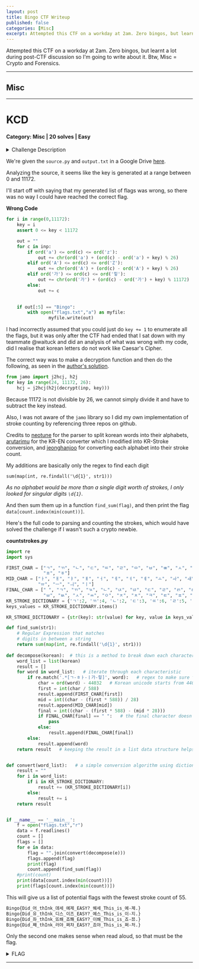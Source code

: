```yaml
---
layout: post
title: Bingo CTF Writeup
published: false
categories: [Misc]
excerpt: Attempted this CTF on a workday at 2am. Zero bingos, but learnt a lot during post-CTF discussion so I'm going to write about it. Btw, Misc = Crypto and Forensics. 
---
```


Attempted this CTF on a workday at 2am. Zero bingos, but learnt a lot during post-CTF discussion so I'm going to write about it. Btw, Misc = Crypto and Forensics. 

---

## Misc

---

# KCD

#### Category: Misc | 20 solves | Easy

<details>
  <summary>Challenge Description</summary>
  
KCD : Korean Caesar Dressing<br />
Sometimes you have to learn a foreign language.<br />
<br />
HINT1: Find a string with the least strokes!<br />
HINT2: The flag contains Korean characters 'ㅇ' and 'ㅈ'.
</details>

We're given the `source.py` and `output.txt` in a Google Drive [here](https://drive.google.com/file/d/1OO5G7gvXjzIruyYawcxC9yGmPawgMuJf/view).

Analyzing the source, it seems like the key is generated at a range between 0 and 11172.

I'll start off with saying that my generated list of flags was wrong, so there was no way I could have reached the correct flag. 

**Wrong Code**

```python
for i in range(0,11172):
    key = i
    assert 0 <= key < 11172

    out = ""
    for c in inp:
        if ord('a') <= ord(c) <= ord('z'):
            out += chr(ord('a') + (ord(c) - ord('a') + key) % 26)
        elif ord('A') <= ord(c) <= ord('Z'):
            out += chr(ord('A') + (ord(c) - ord('A') + key) % 26)
        elif ord('가') <= ord(c) <= ord('힣'):
            out += chr(ord('가') + (ord(c) - ord('가') + key) % 11172)
        else:
            out += c

    
    if out[:5] == "Bingo":
        with open("flags.txt","a") as myfile:
                myfile.write(out)
```

I had incorrectly assumed that you could just do `key += 1` to enumerate all the flags, but it was only after the CTF had ended that I sat down with my teammate @waituck and did an analysis of what was wrong with my code, did I realise that korean letters do not work like Caesar's Cipher.

The correct way was to make a decryption function and then do the following, as seen in the [author's solution](https://gist.github.com/jhs7jhs/7096bbe7b4a54df24008b29d16a946c2).

```python
from jamo import j2hcj, h2j
for key in range(24, 11172, 26):
    hcj = j2hcj(h2j(decrypt(inp, key)))
```

Because 11172 is not divisible by 26, we cannot simply divide it and have to subtract the key instead.

Also, I was not aware of the `jamo` library so I did my own implementation of stroke counting by referencing three repos on github.

Credits to [neotune](https://github.com/neotune/python-korean-handler) for the parser to split korean words into their alphabets, [arutarimu](https://github.com/arutarimu/KrEnInput/blob/master/KrEn.py) for the KR-EN converter which I modified into KR-Stroke conversion, and [jeonghanjoo](https://github.com/jeonghanjoo/Name-Marital-Harmony) for converting each alphabet into their stroke count.

My additions are basically only the regex to find each digit 

`sum(map(int, re.findall('\d{1}', str1)))`

*As no alphabet would be more than a single digit worth of strokes, I only looked for singular digits `\d{1}`.*

And then sum them up in a function `find_sum(flag)`, and then print the flag `data[count.index(min(count))]`.

Here's the full code to parsing and counting the strokes, which would have solved the challenge if I wasn't such a crypto newbie.

**countstrokes.py**
```python
import re
import sys

FIRST_CHAR = ["ㄱ", "ㄲ", "ㄴ", "ㄷ", "ㄸ", "ㄹ", "ㅁ", "ㅂ", "ㅃ", "ㅅ", "ㅆ", "ㅇ", "ㅈ", "ㅉ", "ㅊ", "ㅋ", "ㅌ",
              "ㅍ", "ㅎ"]
MID_CHAR = ["ㅏ", "ㅐ", "ㅑ", "ㅒ", "ㅓ", "ㅔ", "ㅕ", "ㅖ", "ㅗ", "ㅘ", "ㅙ", "ㅚ", "ㅛ", "ㅜ", "ㅝ", "ㅞ", "ㅟ",
            "ㅠ", "ㅡ", "ㅢ", "ㅣ"]
FINAL_CHAR = [" ", "ㄱ", "ㄲ", "ㄳ", "ㄴ", "ㄵ", "ㄶ", "ㄷ", "ㄹ", "ㄺ", "ㄻ", "ㄼ", "ㄽ", "ㄾ", "ㄿ", "ㅀ", "ㅁ",
              "ㅂ", "ㅄ", "ㅅ", "ㅆ", "ㅇ", "ㅈ", "ㅊ", "ㅋ", "ㅌ", "ㅍ", "ㅎ"]
KR_STROKE_DICTIONARY = {'ㄱ':2, 'ㄲ':4, 'ㄴ':2, 'ㄷ':3, 'ㄸ':6, 'ㄹ':5, 'ㅁ':4, 'ㅂ':4, 'ㅃ':8, 'ㅅ':2, 'ㅆ':4, 'ㅇ':1, 'ㅈ':3, 'ㅉ':6, 'ㅊ':4, 'ㅋ':3, 'ㅌ':4, 'ㅍ':4, 'ㅎ':3, 'ㅏ':2, 'ㅐ':3, 'ㅑ':3, 'ㅒ':4, 'ㅓ':2, 'ㅔ':3, 'ㅕ':3, 'ㅖ':4, 'ㅗ':2, 'ㅛ':3, 'ㅜ':2, 'ㅠ':3, 'ㅡ':1, 'ㅣ':1, 'ㅢ':2, 'ㅚ':3,'ㄶ':4, 'ㅙ':5, 'ㅝ':4,'ㅞ':5,'ㄽ':6,'ㄻ':6, 'ㅟ':3,'ㅘ':4,'ㅄ':6,'ㄿ':7,'ㅄ':6}
keys_values = KR_STROKE_DICTIONARY.items()

KR_STROKE_DICTIONARY = {str(key): str(value) for key, value in keys_values}

def find_sum(str1): 
    # Regular Expression that matches 
    # digits in between a string 
    return sum(map(int, re.findall('\d{1}', str1)))
    
def decompose(korean):  # this is a method to break down each characteristic as individual characters.
    word_list = list(korean)
    result = []
    for word in word_list:   # iterate through each characteristic
        if re.match('.*[ㄱ-ㅎㅏ-ㅣ가-힣]', word):   # regex to make sure the characteristic is in Korean.
            char = ord(word) - 44032   # Korean unicode starts from 44032.
            first = int(char / 588)
            result.append(FIRST_CHAR[first])
            mid = int((char - (first * 588)) / 28)
            result.append(MID_CHAR[mid])
            final = int((char - (first * 588) - (mid * 28)))
            if FINAL_CHAR[final] == " ":   # the final character doesn't have to exist, and if doesn't exist, skip.
                pass
            else:
                result.append(FINAL_CHAR[final])
        else:
            result.append(word)
    return result   # keeping the result in a list data structure helps to convert into English letters much easier.


def convert(word_list):   # a simple conversion algorithm using dictionary.
    result = ""
    for i in word_list:
        if i in KR_STROKE_DICTIONARY:
            result += (KR_STROKE_DICTIONARY[i])
        else:
            result += i
    return result


if __name__ == '__main__':
    f = open("flags.txt","r")
    data = f.readlines()
    count = []
    flags = []
    for e in data:
        flag = "".join(convert(decompose(e)))
        flags.append(flag)
        print(flag)
        count.append(find_sum(flag))
    #print(count)
    print(data[count.index(min(count))])
    print(flags[count.index(min(count))])
```

This will give us a list of potential flags with the fewest stroke count of 55.

```bash
Bingo{Did_어_thInk_뎨세_예제_EASY?_쒜세_This_is_예-졔.}
Bingo{Did_유_thInk_디스_이즈_EASY?_예스_This_is_이-지.}
Bingo{Did_좌_thInk_뚀쐐_죠쫴_EASY?_이쐐_This_is_죠-쬬.}
Bingo{Did_째_thInk_러야_쩌챠_EASY?_죠야_This_is_쩌-처.}
```

Only the second one makes sense when read aloud, so that must be the flag.

<details>
  <summary>FLAG</summary>
  
  Bingo{Did_유_thInk_디스_이즈_EASY?_예스_This_is_이-지.}
</details>

***